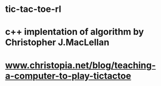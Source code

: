 # tic-tac-toe-rl
# c++ implentation of algorithm by Christopher J.MacLellan 
# www.christopia.net/blog/teaching-a-computer-to-play-tictactoe
